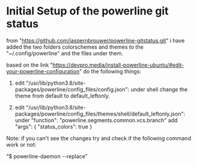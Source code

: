 # Initial Setup of the powerline git status

from "https://github.com/jaspernbrouwer/powerline-gitstatus.git" i have added the two folders colorschemes and themes to the "~/.config/powerline" and the files under them.

based on the link "https://devpro.media/install-powerline-ubuntu/#edit-your-powerline-configuration" do the following things:

1. edit "/usr/lib/python3.8/site-packages/powerline/config_files/config.json": under shell change the theme from default to default_leftonly.

2. edit "/usr/lib/python3.8/site-packages/powerline/config_files/themes/shell/default_leftonly.json": under "function": "powerline.segments.common.vcs.branch" add "args": { "status_colors": true }

Note: if you can't see the changes try and check if the following command work or not:

"$ powerline-daemon --replace"
